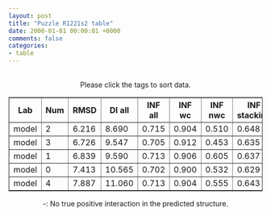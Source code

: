 ```yaml
---
layout: post
title: "Puzzle R1221s2 table"
date: 2000-01-01 00:00:01 +0000
comments: false
categories: 
- table
---
```


<script src="{{ root_url }}/javascripts/sorttable.js"></script>
<script>
    window.onload = function() {
        (document.getElementsByTagName( 'th' )[1]).click();
    };
</script>
<br/>
<div align="center">
Please click the tags to sort data.<br/>
<table class="sortable" border=1>
  <tr>
    <th>Lab</th>
    <th>Num</th>
    <th>RMSD</th>
    <th>DI all</th>
    <th>INF all</th>
    <th>INF wc</th>
    <th>INF nwc</th>
    <th>INF stacking</th>
    <th>Clash Score</th>
    <th>P-value</th>
    <th>mcq</th>
    <th>TM-score</th>
    <th>best sol.</th>
    <th>Detail</th>
  </tr>
  <tr><td>model</td><td>2</td><td>6.216</td><td>8.690</td><td>0.715</td><td>0.904</td><td>0.510</td><td>0.648</td><td>10000000000000000159028911097599180468360808563945281389781327557747838772170381060813469985856815104.000</td><td>0.00e+00</td><td>23.55</td><td>0.7720</td><td>1</td><td><a href='/show/index.html?id=R1221s2_model_2'>-></a></td></tr>
<tr><td>model</td><td>3</td><td>6.726</td><td>9.547</td><td>0.705</td><td>0.912</td><td>0.453</td><td>0.635</td><td>10000000000000000159028911097599180468360808563945281389781327557747838772170381060813469985856815104.000</td><td>0.00e+00</td><td>23.56</td><td>0.7500</td><td>1</td><td><a href='/show/index.html?id=R1221s2_model_3'>-></a></td></tr>
<tr><td>model</td><td>1</td><td>6.839</td><td>9.590</td><td>0.713</td><td>0.906</td><td>0.605</td><td>0.637</td><td>10000000000000000159028911097599180468360808563945281389781327557747838772170381060813469985856815104.000</td><td>0.00e+00</td><td>23.57</td><td>0.7570</td><td>1</td><td><a href='/show/index.html?id=R1221s2_model_1'>-></a></td></tr>
<tr><td>model</td><td>0</td><td>7.413</td><td>10.565</td><td>0.702</td><td>0.900</td><td>0.532</td><td>0.629</td><td>10000000000000000159028911097599180468360808563945281389781327557747838772170381060813469985856815104.000</td><td>0.00e+00</td><td>23.35</td><td>0.7150</td><td>1</td><td><a href='/show/index.html?id=R1221s2_model_0'>-></a></td></tr>
<tr><td>model</td><td>4</td><td>7.887</td><td>11.060</td><td>0.713</td><td>0.904</td><td>0.555</td><td>0.643</td><td>10000000000000000159028911097599180468360808563945281389781327557747838772170381060813469985856815104.000</td><td>0.00e+00</td><td>23.75</td><td>0.6990</td><td>1</td><td><a href='/show/index.html?id=R1221s2_model_4'>-></a></td></tr>

</table>
-: No true positive interaction in the predicted structure.
</div>
